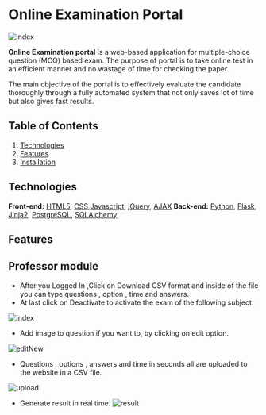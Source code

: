 # Online Examination Portal
![index](https://user-images.githubusercontent.com/42845723/92633049-d9004300-f2ef-11ea-98c8-146b4e4da143.png)

**Online Examination portal** is a web-based application for multiple-choice question (MCQ) based exam. The purpose of portal is to take online test in an efficient manner and no wastage of time for checking the paper. 

The main objective of the portal  is to effectively evaluate the candidate thoroughly through a fully automated system that not only saves lot of time but also gives fast results.


## Table of Contents

1. [Technologies](#technologies)
2. [Features](#features)
3. [Installation](#installation)
  
## <a name="technologies"></a>Technologies

**Front-end:** [HTML5](http://www.w3schools.com/html/), [CSS](http://www.w3schools.com/css/),[Javascript](https://developer.mozilla.org/en-US/docs/Web/JavaScript), [jQuery](https://jquery.com/), [AJAX](http://api.jquery.com/jquery.ajax/)
**Back-end:** [Python](https://www.python.org/), [Flask](http://flask.pocoo.org/), [Jinja2](http://jinja.pocoo.org/docs/dev/), [PostgreSQL](http://www.postgresql.org/), [SQLAlchemy](http://www.sqlalchemy.org/)

## <a name="features"></a>Features
## Professor module
- After you Logged In ,Click on Download CSV format and inside of the file you can type questions , option , time and answers.
- At last click on Deactivate to activate the exam of the following subject.


![index](https://user-images.githubusercontent.com/42845723/93713929-c0f4b300-fb7c-11ea-9b98-c81c5284e300.png)


- Add image to question if you want to, by clicking on edit option.

![editNew](https://user-images.githubusercontent.com/42845723/93714451-56457680-fb80-11ea-8f11-b8b2bda68ffe.PNG)

- Questions , options , answers and time in seconds all are uploaded to the website in a CSV file.

![upload](https://user-images.githubusercontent.com/42845723/93714484-97d62180-fb80-11ea-9206-6fcd88aa1275.png)


- Generate result in real time.
![result](https://user-images.githubusercontent.com/42845723/93714504-c0f6b200-fb80-11ea-9da5-e70250ce1d1e.png)

